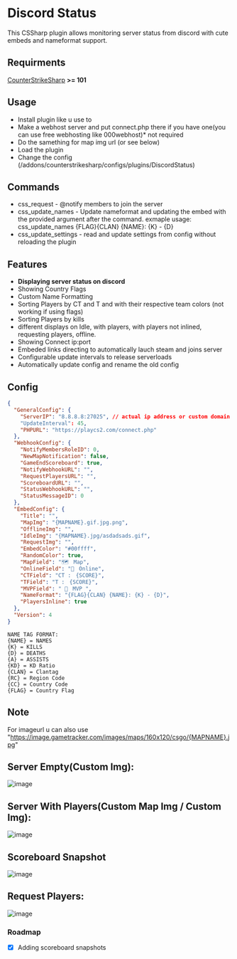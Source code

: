 # Discord Status
This CSSharp plugin allows monitoring server status from discord with cute embeds and nameformat support.

## Requirments
[CounterStrikeSharp](https://github.com/roflmuffin/CounterStrikeSharp/) **>= 101**

## Usage
- Install plugin like u use to
- Make a webhost server and put connect.php there if you have one(you can use free webhosting like 000webhost)* not required
- Do the samething for map img url (or see below)
- Load the plugin
- Change the config (/addons/counterstrikesharp/configs/plugins/DiscordStatus)
## Commands
- css_request - @notify members to join the server
- css_update_names - Update nameformat and updating the embed with the provided argument after the command. exmaple usage: css_update_names {FLAG}{CLAN} {NAME}: {K} - {D}
- css_update_settings - read and update settings from config without reloading the plugin
## Features
- **Displaying server status on discord**
- Showing Country Flags
- Custom Name Formatting
- Sorting Players by CT and T and with their respective team colors (not working if using flags)
- Sorting Players by kills
- different displays on Idle, with players, with players not inlined, requesting players, offline.
- Showing Connect ip:port
- Embeded links directing to automatically lauch steam and joins server
- Configurable update intervals to release serverloads
- Automatically update config and rename the old config

## Config
```json
{
  "GeneralConfig": {
    "ServerIP": "8.8.8.8:27025", // actual ip address or custom domain: playcs2.com
    "UpdateInterval": 45,
    "PHPURL": "https://playcs2.com/connect.php"
  },
  "WebhookConfig": {
    "NotifyMembersRoleID": 0,
    "NewMapNotification": false,
    "GameEndScoreboard": true,
    "NotifyWebhookURL": "",
    "RequestPlayersURL": "",
    "ScoreboardURL": "",
    "StatusWebhookURL": "",
    "StatusMessageID": 0
  },
  "EmbedConfig": {
    "Title": "",
    "MapImg": "{MAPNAME}.gif.jpg.png",
    "OfflineImg": "",
    "IdleImg": "{MAPNAME}.jpg/asdadsads.gif",
    "RequestImg": "",
    "EmbedColor": "#00ffff",
    "RandomColor": true,
    "MapField": "🗺️ㅤMap",
    "OnlineField": "👥ㅤOnline",
    "CTField": "CT :ㅤ{SCORE}",
    "TField": "T :ㅤ{SCORE}",
    "MVPField": " 👑ㅤMVP ",
    "NameFormat": "{FLAG}{CLAN} {NAME}: {K} - {D}",
    "PlayersInline": true
  },
  "Version": 4
}
```
```
NAME TAG FORMAT:
{NAME} = NAMES
{K} = KILLS
{D} = DEATHS
{A} = ASSISTS
{KD} = KD Ratio
{CLAN} = Clantag
{RC} = Region Code
{CC} = Country Code
{FLAG} = Country Flag
```
## Note
For imageurl u can also use "https://image.gametracker.com/images/maps/160x120/csgo/{MAPNAME}.jpg"

## Server Empty(Custom Img):
![image](https://github.com/Tian7777/DiscordStatus/assets/41808115/1b64768f-7ebe-4020-957c-8f9b514f988b)
## Server With Players(Custom Map Img / Custom Img):
![image](https://github.com/Tian7777/DiscordStatus/assets/41808115/0bba2635-886c-47ac-a7b6-c49b7fc0f53e)
## Scoreboard Snapshot
![image](https://github.com/Tian7777/DiscordStatus/assets/41808115/4d760cff-0483-4694-a1f2-97fb139b02f0)
## Request Players:
![image](https://github.com/Tian7777/DiscordStatus/assets/41808115/e50e0298-0581-485f-a1d6-46c6d9421bbd)

### Roadmap
- [x] Adding scoreboard snapshots 
